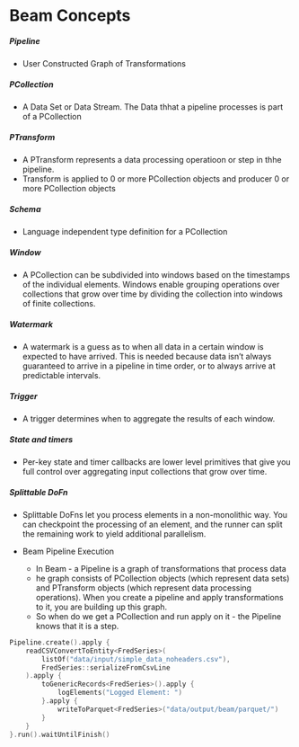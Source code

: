 # Beam Concepts

##### Pipeline

- User Constructed Graph of Transformations

##### PCollection

- A Data Set or Data Stream. The Data thhat a pipeline processes is part of a PCollection

##### PTransform

- A PTransform represents a data processing operatioon or step in thhe pipeline.
- Transform is applied to 0 or more PCollection objects and producer 0 or more PCollection objects

##### Schema

- Language independent type definition for a PCollection

##### Window

- A PCollection can be subdivided into windows based on the timestamps of the individual elements. Windows enable
  grouping operations over collections that grow over time by dividing the collection into windows of finite
  collections.

##### Watermark

- A watermark is a guess as to when all data in a certain window is expected to have arrived. This is needed because
  data isn’t always guaranteed to arrive in a pipeline in time order, or to always arrive at predictable intervals.

##### Trigger

- A trigger determines when to aggregate the results of each window.

##### State and timers

- Per-key state and timer callbacks are lower level primitives that give you full control over aggregating input
  collections that grow over time.

##### Splittable DoFn

- Splittable DoFns let you process elements in a non-monolithic way. You can checkpoint the processing of an element,
  and the runner can split the remaining work to yield additional parallelism.


- Beam Pipeline Execution

    - In Beam - a Pipeline is a graph of transformations that process data
    - he graph consists of PCollection objects (which represent data sets) and PTransform objects (which represent data
      processing operations). When you create a pipeline and apply transformations to it, you are building up this
      graph.
    - So when do we get a PCollection and run apply on it - the Pipeline knows that it is a step.

```kotlin
Pipeline.create().apply {
    readCSVConvertToEntity<FredSeries>(
        listOf("data/input/simple_data_noheaders.csv"),
        FredSeries::serializeFromCsvLine
    ).apply {
        toGenericRecords<FredSeries>().apply {
            logElements("Logged Element: ")
        }.apply {
            writeToParquet<FredSeries>("data/output/beam/parquet/")
        }
    }
}.run().waitUntilFinish()

```